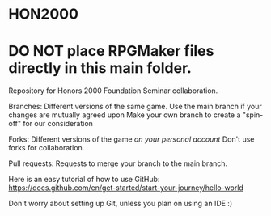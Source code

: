 # HON2000
# DO NOT place RPGMaker files directly in this main folder.
Repository for Honors 2000 Foundation Seminar collaboration.

Branches:
  Different versions of the same game. 
  Use the main branch if your changes are mutually agreed upon
  Make your own branch to create a "spin-off" for our consideration

  
Forks: 
  Different versions of the game *on your personal account*
  Don't use forks for collaboration.

  
Pull requests:
  Requests to merge your branch to the main branch.

Here is an easy tutorial of how to use GitHub:
https://docs.github.com/en/get-started/start-your-journey/hello-world

Don't worry about setting up Git, unless you plan on using an IDE :)
